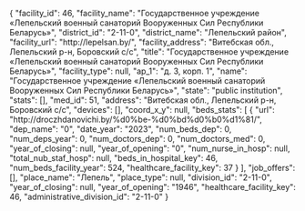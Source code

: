 {
    "facility_id": 46,
    "facility_name": "Государственное учреждение «Лепельский военный санаторий Вооруженных Сил Республики Беларусь»",
    "district_id": "2-11-0",
    "district_name": "Лепельский район",
    "facility_url": "http:\/\/lepelsan.by\/",
    "facility_address": "Витебская обл., Лепельский р-н,  Боровский с\/с",
    "title": "Государственное учреждение «Лепельский военный санаторий Вооруженных Сил Республики Беларусь»",
    "facility_type": null,
    "ap_1": "д. 3, корп. 1",
    "name": "Государственное учреждение «Лепельский военный санаторий Вооруженных Сил Республики Беларусь»",
    "state": "public institution",
    "stats": [],
    "med_id": 51,
    "address": "Витебская обл., Лепельский р-н,  Боровский с\/с",
    "devices": [],
    "coord_x_y": null,
    "beds_stats": [
        {
            "url": "http:\/\/droczhdanovichi.by\/%d0%be-%d0%bd%d0%b0%d1%81\/",
            "dep_name": "0",
            "date_year": "2023",
            "num_beds_dep": 0,
            "num_deps_year": 0,
            "num_doctors_dep": 0,
            "num_doctors_med": 0,
            "year_of_closing": null,
            "year_of_opening": "0",
            "num_nurse_in_hosp": null,
            "total_nub_staf_hosp": null,
            "beds_in_hospital_key": 46,
            "num_beds_facility_year": 524,
            "healthcare_facility_key": 37
        }
    ],
    "job_offers": [],
    "place_name": "Лепель",
    "place_type": null,
    "division_id": "2-11-0",
    "year_of_closing": null,
    "year_of_opening": "1946",
    "healthcare_facility_key": 46,
    "administrative_division_id": "2-11-0"
}